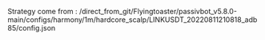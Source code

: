 Strategy come from : /direct_from_git/Flyingtoaster/passivbot_v5.8.0-main/configs/harmony/1m/hardcore_scalp/LINKUSDT_20220811210818_adb85/config.json